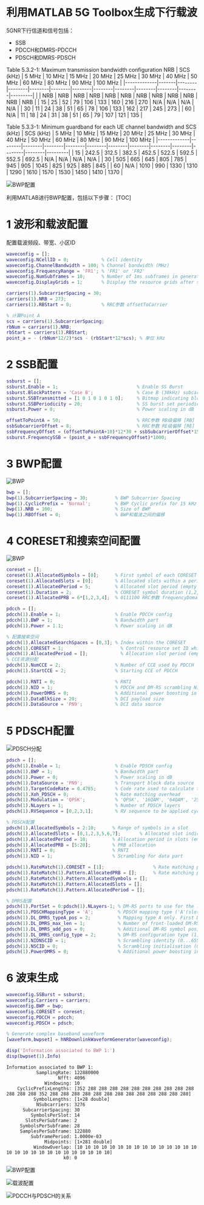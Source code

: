 # 利用MATLAB 5G Toolbox生成下行载波


5GNR下行信道和信号包括：
- SSB
- PDCCH和DMRS-PDCCH
- PDSCH和DMRS-PDSCH

Table 5.3.2-1: Maximum transmission bandwidth configuration NRB
| SCS \(kHz\) | 5 MHz | 10 MHz | 15 MHz | 20 MHz | 25 MHz | 30 MHz | 40 MHz | 50 MHz | 60 MHz | 80 MHz | 90 MHz | 100 MHz |
|-------------|-------|--------|--------|--------|--------|--------|--------|--------|--------|--------|--------|---------|
|             | NRB   | NRB    | NRB    | NRB    | NRB    | NRB    | NRB    | NRB    | NRB    | NRB    | NRB    | NRB     |
| 15          | 25    | 52     | 79     | 106    | 133    | 160    | 216    | 270    | N/A    | N/A    | N/A    | N/A     |
| 30          | 11    | 24     | 38     | 51     | 65     | 78     | 106    | 133    | 162    | 217    | 245    | 273     |
| 60          | N/A   | 11     | 18     | 24     | 31     | 38     | 51     | 65     | 79     | 107    | 121    | 135     |


Table 5.3.3-1: Minimum guardband for each UE channel bandwidth and SCS (kHz)
| SCS \(kHz\) | 5 MHz  | 10 MHz | 15 MHz | 20 MHz | 25 MHz | 30 MHz | 40 MHz | 50 MHz | 60 MHz | 80 MHz | 90 MHz | 100 MHz |
|-------------|--------|--------|--------|--------|--------|--------|--------|--------|--------|--------|--------|---------|
| 15          | 242\.5 | 312\.5 | 382\.5 | 452\.5 | 522\.5 | 592\.5 | 552\.5 | 692\.5 | N/A    | N/A    | N/A    | N/A     |
| 30          | 505    | 665    | 645    | 805    | 785    | 945    | 905    | 1045   | 825    | 925    | 885    | 845     |
| 60          | N/A    | 1010   | 990    | 1330   | 1310   | 1290   | 1610   | 1570   | 1530   | 1450   | 1410   | 1370    |

![BWP配置](/38101-1-fig5.3.1-1NRchannel.png)

利用MATLAB进行BWP配置，包括以下步骤： 
[TOC]


# 1 波形和载波配置

配置载波频段、带宽、小区ID
```matlab
waveconfig = [];
waveconfig.NCellID = 0;            % Cell identity
waveconfig.ChannelBandwidth = 100; % Channel bandwidth (MHz)
waveconfig.FrequencyRange = 'FR1'; % 'FR1' or 'FR2'
waveconfig.NumSubframes = 10;      % Number of 1ms subframes in generated waveform (1,2,4,8 slots per 1ms subframe, depending on SCS)
waveconfig.DisplayGrids = 1;       % Display the resource grids after signal generation

carriers(1).SubcarrierSpacing = 30;
carriers(1).NRB = 273;
carriers(1).RBStart = 0;           % RRC参数 offsetToCarrier

% 计算Point A
scs = carriers(1).SubcarrierSpacing;
rbNum = carriers(1).NRB;
rbStart = carriers(1).RBStart;                    
point_a = - (rbNum*12/2)*scs - (rbStart*12*scs); % 单位 kHz
```

# 2 SSB配置

```matlab
ssburst = [];
ssburst.Enable = 1;                             % Enable SS Burst
ssburst.BlockPattern = 'Case B';                % Case B (30kHz) subcarrier spacing
ssburst.SSBTransmitted = [1 0 1 0 1 0 1 0];     % Bitmap indicating blocks transmitted in a 5ms half-frame burst
ssburst.SSBPeriodicity = 20;                    % SS burst set periodicity in ms (5, 10, 20, 40, 80, 160)
ssburst.Power = 0;                              % Power scaling in dB

offsetToPointA = 50;                            % RRC参数 RB级偏移 [RB] 
ssbSubcarrierOffset = 8;                        % RRC参数 RE级偏移 [RE]
ssbFrequencyOffset = (offsetToPointA+10)*12*30 + ssbSubcarrierOffset*15; % SSB起点相对于Point A的频率偏移 [kHz]
ssburst.FrequencySSB = (point_a + ssbFrequencyOffset)*1000;              % 相对于载波中心频点的偏移 (5kHz的倍数)
```

# 3 BWP配置
![BWP](https://ww2.mathworks.cn/help/examples/5g/win64/xxbwp.png)

```matlab
bwp = [];
bwp(1).SubcarrierSpacing = 30;          % BWP Subcarrier Spacing
bwp(1).CyclicPrefix = 'Normal';         % BWP Cyclic prefix for 15 kHz
bwp(1).NRB = 100;                       % Size of BWP
bwp(1).RBOffset = 0;                    % BWP和载波之间的偏移                 
```

# 4 CORESET和搜索空间配置

![BWP](https://ww2.mathworks.cn/help/examples/5g/win64/xxcoresetAlloc.png)

```matlab
coreset = [];
coreset(1).AllocatedSymbols = [0];      % First symbol of each CORESET monitoring opportunity in a slot
coreset(1).AllocatedSlots = [0];        % Allocated slots within a period
coreset(1).AllocatedPeriod = 5;         % Allocated slot period (empty implies no repetition)
coreset(1).Duration = 2;                % CORESET symbol duration (1,2,3)
coreset(1).AllocatedPRB = 6*[1,2,3,4];  % 0111100 RRC参数 frequencyDomainResources
```

```matlab
pdcch = [];
pdcch(1).Enable = 1;                    % Enable PDCCH config
pdcch(1).BWP = 1;                       % Bandwidth part
pdcch(1).Power = 1.1;                   % Power scaling in dB

% 配置搜索空间
pdcch(1).AllocatedSearchSpaces = [0,3]; % Index within the CORESET 
pdcch(1).CORESET = 1;                     % Control resource set ID which carries this PDCCH
pdcch(1).AllocatedPeriod = [];            % Allocation slot period (empty implies no repetition)
% CCE资源分配
pdcch(1).NumCCE = 2;                    % Number of CCE used by PDCCH
pdcch(1).StartCCE = 2;                  % Starting CCE of PDCCH

pdcch(1).RNTI = 0;                      % RNTI
pdcch(1).NID = 1;                       % PDCCH and DM-RS scrambling NID 
pdcch(1).PowerDMRS = 0;                 % Additional power boosting in dB
pdcch(1).DataBlkSize = 20;              % DCI payload size
pdcch(1).DataSource = 'PN9';            % DCI data source
```

# 5 PDSCH配置

![PDSCH分配](https://ww2.mathworks.cn/help/examples/5g/win64/xxpdschAlloc.png)

```matlab
pdsch = [];
pdsch(1).Enable = 1;                    % Enable PDSCH config
pdsch(1).BWP = 1;                       % Bandwidth part
pdsch(1).Power = 0;                     % Power scaling in dB
pdsch(1).DataSource = 'PN9';            % Transport block data source 
pdsch(1).TargetCodeRate = 0.4785;       % Code rate used to calculate transport block sizes
pdsch(1).Xoh_PDSCH = 0;                 % Rate matching overhead
pdsch(1).Modulation = 'QPSK';           % 'QPSK', '16QAM', '64QAM', '256QAM'
pdsch(1).NLayers = 1;                   % Number of PDSCH layers
pdsch(1).RVSequence = [0,2,3,1];        % RV sequence to be applied cyclically across the PDSCH allocation sequence

% PDSCH配置
pdsch(1).AllocatedSymbols = 2:10;      % Range of symbols in a slot
pdsch(1).AllocatedSlots = [0,1,2,3,5,6,7];       % Allocated slot indices
pdsch(1).AllocatedPeriod = 10;         % Allocation period in slots (empty implies no repetition)
pdsch(1).AllocatedPRB = [5:20];        % PRB allocation
pdsch(1).RNTI = 0;                     % RNTI
pdsch(1).NID = 1;                      % Scrambling for data part

pdsch(1).RateMatch(1).CORESET = [1];                  % Rate matching pattern, defined by one CORESET
pdsch(1).RateMatch(1).Pattern.AllocatedPRB = [];      % Rate matching pattern, defined by set of 'bitmaps'
pdsch(1).RateMatch(1).Pattern.AllocatedSymbols = [];
pdsch(1).RateMatch(1).Pattern.AllocatedSlots = [];
pdsch(1).RateMatch(1).Pattern.AllocatedPeriod = [];

% DMRS配置
pdsch(1).PortSet = 0:pdsch(1).NLayers-1; % DM-RS ports to use for the layers
pdsch(1).PDSCHMappingType = 'A';         % PDSCH mapping type ('A'(slot-wise),'B'(non slot-wise))
pdsch(1).DL_DMRS_typeA_pos = 2;          % Mapping type A only. First DM-RS symbol position (2,3)
pdsch(1).DL_DMRS_max_len = 1;            % Number of front-loaded DM-RS symbols (1(single symbol),2(double symbol))      
pdsch(1).DL_DMRS_add_pos = 0;            % Additional DM-RS symbol positions (max range 0...3)
pdsch(1).DL_DMRS_config_type = 2;        % DM-RS configuration type (1,2)
pdsch(1).NIDNSCID = 1;                   % Scrambling identity (0...65535)
pdsch(1).NSCID = 0;                      % Scrambling initialisation (0,1)
pdsch(1).PowerDMRS = 0;                  % Additional power boosting in dB
```


# 6 波束生成

```matlab
waveconfig.SSBurst = ssburst;
waveconfig.Carriers = carriers;
waveconfig.BWP = bwp;
waveconfig.CORESET = coreset;
waveconfig.PDCCH = pdcch;
waveconfig.PDSCH = pdsch;

% Generate complex baseband waveform
[waveform,bwpset] = hNRDownlinkWaveformGenerator(waveconfig);

disp('Information associated to BWP 1:')
disp(bwpset(1).Info)
```

```
Information associated to BWP 1:
           SamplingRate: 122880000
                   Nfft: 4096
              Windowing: 10
    CyclicPrefixLengths: [352 288 288 288 288 288 288 288 288 288 288 288 288 288 352 288 288 288 288 288 288 288 288 288 288 288 288 288]
          SymbolLengths: [1×28 double]
           NSubcarriers: 3276
      SubcarrierSpacing: 30
         SymbolsPerSlot: 14
       SlotsPerSubframe: 2
     SymbolsPerSubframe: 28
     SamplesPerSubframe: 122880
         SubframePeriod: 1.0000e-03
              Midpoints: [1×281 double]
          WindowOverlap: [10 10 10 10 10 10 10 10 10 10 10 10 10 10 10 10 10 10 10 10 10 10 10 10 10 10 10 10]
                     k0: 0
```


![BWP配置](/BWP配置.jpg)


![载波配置](/载波配置.jpg)

![PDCCH与PDSCH的关系](/PDCCH-PDSCH.jpg)